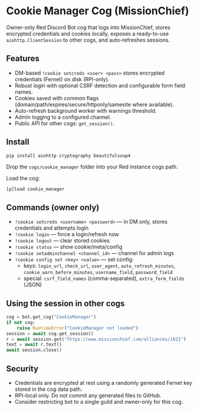 # Cookie Manager Cog (MissionChief)
Owner-only Red Discord Bot cog that logs into MissionChief, stores encrypted credentials and cookies locally, exposes a ready-to-use `aiohttp.ClientSession` to other cogs, and auto-refreshes sessions.

## Features
- DM-based `!cookie setcreds <user> <pass>` stores encrypted credentials (Fernet) on disk (RPI-only).
- Robust login with optional CSRF detection and configurable form field names.
- Cookies saved with common flags (domain/path/expires/secure/httponly/samesite where available).
- Auto-refresh background worker with warnings threshold.
- Admin logging to a configured channel.
- Public API for other cogs: `get_session()`.

## Install
```bash
pip install aiohttp cryptography beautifulsoup4
```
Drop the `cogs/cookie_manager` folder into your Red instance cogs path.

Load the cog:
```
[p]load cookie_manager
```

## Commands (owner only)
- `!cookie setcreds <username> <password>` — in DM only, stores credentials and attempts login
- `!cookie login` — force a login/refresh now
- `!cookie logout` — clear stored cookies
- `!cookie status` — show cookie/meta/config
- `!cookie setadminchannel <channel_id>` — channel for admin logs
- `!cookie config set <key> <value>` — set config:
  - keys: `login_url`, `check_url`, `user_agent`, `auto_refresh_minutes`, `cookie_warn_before_minutes`, `username_field`, `password_field`
  - special: `csrf_field_names` (comma-separated), `extra_form_fields` (JSON)

## Using the session in other cogs
```python
cog = bot.get_cog("CookieManager")
if not cog:
    raise RuntimeError("CookieManager not loaded")
session = await cog.get_session()
r = await session.get("https://www.missionchief.com/alliances/1621")
text = await r.text()
await session.close()
```

## Security
- Credentials are encrypted at rest using a randomly generated Fernet key stored in the cog data path.
- RPI-local only. Do not commit any generated files to GitHub.
- Consider restricting bot to a single guild and owner-only for this cog.
